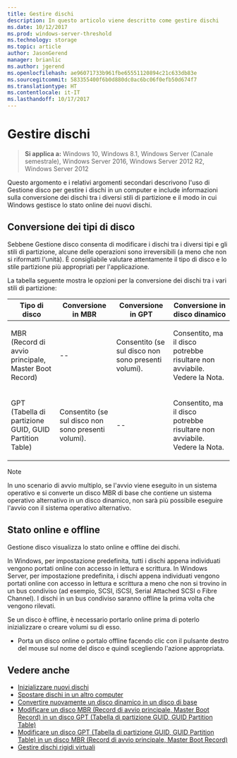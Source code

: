```yaml
---
title: Gestire dischi
description: In questo articolo viene descritto come gestire dischi
ms.date: 10/12/2017
ms.prod: windows-server-threshold
ms.technology: storage
ms.topic: article
author: JasonGerend
manager: brianlic
ms.author: jgerend
ms.openlocfilehash: ae96071733b961fbe65551120894c21c633db83e
ms.sourcegitcommit: 583355400f6b0d880dc0ac6bc06f0efb50d674f7
ms.translationtype: HT
ms.contentlocale: it-IT
ms.lasthandoff: 10/17/2017
---
```

# <a name="manage-disks"></a>Gestire dischi

> **Si applica a:** Windows 10, Windows 8.1, Windows Server (Canale semestrale), Windows Server 2016, Windows Server 2012 R2, Windows Server 2012

Questo argomento e i relativi argomenti secondari descrivono l'uso di Gestione disco per gestire i dischi in un computer e include informazioni sulla conversione dei dischi tra i diversi stili di partizione e il modo in cui Windows gestisce lo stato online dei nuovi dischi.

## <a name="converting-disk-types"></a>Conversione dei tipi di disco

Sebbene Gestione disco consenta di modificare i dischi tra i diversi tipi e gli stili di partizione, alcune delle operazioni sono irreversibili (a meno che non si riformatti l'unità). È consigliabile valutare attentamente il tipo di disco e lo stile partizione più appropriati per l'applicazione.

La tabella seguente mostra le opzioni per la conversione dei dischi tra i vari stili di partizione:

| Tipo di disco | Conversione in MBR  | Conversione in GPT| Conversione in disco dinamico |
| ---- | --- | --- |--- |
| <p>MBR (Record di avvio principale, Master Boot Record)</p> | <p>--</p> | <p>Consentito (se sul disco non sono presenti volumi).</p> | <p>Consentito, ma il disco potrebbe risultare non avviabile. Vedere la Nota.</p> |
| <p>GPT (Tabella di partizione GUID, GUID Partition Table)</p> | <p>Consentito (se sul disco non sono presenti volumi).</p> | <p>--</p>  | <p>Consentito, ma il disco potrebbe risultare non avviabile. Vedere la Nota.</p> |


> [!NOTE]
> In uno scenario di avvio multiplo, se l'avvio viene eseguito in un sistema operativo e si converte un disco MBR di base che contiene un sistema operativo alternativo in un disco dinamico, non sarà più possibile eseguire l'avvio con il sistema operativo alternativo.

## <a name="online-and-offline-status"></a>Stato online e offline

Gestione disco visualizza lo stato online e offline dei dischi. 

In Windows, per impostazione predefinita, tutti i dischi appena individuati vengono portati online con accesso in lettura e scrittura. In Windows Server, per impostazione predefinita, i dischi appena individuati vengono portati online con accesso in lettura e scrittura a meno che non si trovino in un bus condiviso (ad esempio, SCSI, iSCSI, Serial Attached SCSI o Fibre Channel). I dischi in un bus condiviso saranno offline la prima volta che vengono rilevati.

Se un disco è offline, è necessario portarlo online prima di poterlo inizializzare o creare volumi su di esso. 

-  Porta un disco online o portalo offline facendo clic con il pulsante destro del mouse sul nome del disco e quindi scegliendo l'azione appropriata.

## <a name="see-also"></a>Vedere anche

-   [Inizializzare nuovi dischi](initialize-new-disks.md)
-   [Spostare dischi in un altro computer](move-disks-to-another-computer.md)
-   [Convertire nuovamente un disco dinamico in un disco di base](change-a-dynamic-disk-back-to-a-basic-disk.md)
-   [Modificare un disco MBR (Record di avvio principale, Master Boot Record) in un disco GPT (Tabella di partizione GUID, GUID Partition Table)](change-an-mbr-disk-into-a-gpt-disk.md)
-   [Modificare un disco GPT (Tabella di partizione GUID, GUID Partition Table) in un disco MBR (Record di avvio principale, Master Boot Record)](change-a-gpt-disk-into-an-mbr-disk.md)
-   [Gestire dischi rigidi virtuali](manage-virtual-hard-disks.md)